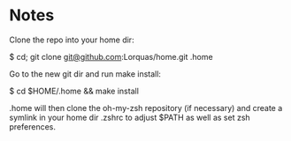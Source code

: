 Notes
====

Clone the repo into your home dir:

 $ cd; git clone git@github.com:Lorquas/home.git .home
 
Go to the new git dir and run make install:

 $ cd $HOME/.home && make install
 
.home will then clone the oh-my-zsh repository (if necessary) and create a symlink in your home dir .zshrc to adjust $PATH as well as set zsh preferences.

